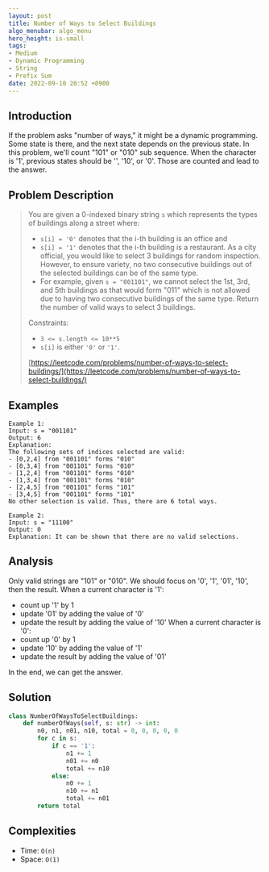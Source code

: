```yaml
---
layout: post
title: Number of Ways to Select Buildings
algo_menubar: algo_menu
hero_height: is-small
tags:
- Medium
- Dynamic Programming
- String
- Prefix Sum
date: 2022-09-10 20:52 +0900
---
```

## Introduction
If the problem asks "number of ways," it might be a dynamic programming.
Some state is there, and the next state depends on the previous state.
In this problem, we'll count "101" or "010" sub sequence.
When the character is '1', previous states should be '', '10', or '0'.
Those are counted and lead to the answer.

## Problem Description
> You are given a 0-indexed binary string `s` which represents the types of buildings along a street where:
> - `s[i] = '0'` denotes that the i-th building is an office and
> - `s[i] = '1'` denotes that the i-th building is a restaurant.
> As a city official, you would like to select 3 buildings for random inspection.
> However, to ensure variety, no two consecutive buildings out of the selected buildings can be of the same type.
> - For example, given `s = "001101"`, we cannot select the 1st, 3rd, and 5th buildings
>   as that would form "011" which is not allowed due to having two consecutive buildings of the same type.
> Return the number of valid ways to select 3 buildings.
>
> Constraints:
> - `3 <= s.length <= 10**5`
> - `s[i]` is either `'0'` or `'1'`.
>
> [https://leetcode.com/problems/number-of-ways-to-select-buildings/](https://leetcode.com/problems/number-of-ways-to-select-buildings/)

## Examples
```
Example 1:
Input: s = "001101"
Output: 6
Explanation: 
The following sets of indices selected are valid:
- [0,2,4] from "001101" forms "010"
- [0,3,4] from "001101" forms "010"
- [1,2,4] from "001101" forms "010"
- [1,3,4] from "001101" forms "010"
- [2,4,5] from "001101" forms "101"
- [3,4,5] from "001101" forms "101"
No other selection is valid. Thus, there are 6 total ways.
```

```
Example 2:
Input: s = "11100"
Output: 0
Explanation: It can be shown that there are no valid selections.
```

## Analysis
Only valid strings are "101" or "010".
We should focus on '0', '1', '01', '10', then the result.
When a current character is '1':
- count up '1' by 1
- update '01' by adding the value of '0'
- update the result by adding the value of '10'
When a current character is '0':
- count up '0' by 1
- update '10' by adding the value of '1'
- update the result by adding the value of '01'

In the end, we can get the answer.


## Solution
```python
class NumberOfWaysToSelectBuildings:
    def numberOfWays(self, s: str) -> int:
        n0, n1, n01, n10, total = 0, 0, 0, 0, 0
        for c in s:
            if c == '1':
                n1 += 1
                n01 += n0
                total += n10
            else:
                n0 += 1
                n10 += n1
                total += n01
        return total
```

## Complexities
- Time: `O(n)`
- Space: `O(1)`
